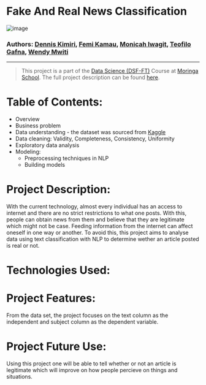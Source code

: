 # **Fake And Real News Classification**

![image](https://user-images.githubusercontent.com/60213013/204645379-7197e7c4-b106-4359-b0e4-f84ad1221f00.png)


### Authors: [Dennis Kimiri](), [Femi Kamau](https://www.github.com/ctrl-Karugu), [Monicah Iwagit](https://github.com/Okodoimonicah), [Teofilo Gafna](https://github.com/teofizzy), [Wendy Mwiti]()

---

> This project is a part of the [Data Science (DSF-FT)](https://moringaschool.com/courses/data-science-course/) Course at [Moringa School](https://moringaschool.com/). The full project description can be found [here](https://github.com/learn-co-curriculum/dsc-phase-4-project-v2-3).

# Table of Contents: 
* Overview
* Business problem
* Data understanding - the dataset was sourced from [Kaggle](https://www.kaggle.com/datasets/clmentbisaillon/fake-and-real-news-dataset)
* Data cleaning: Validity, Completeness, Consistency, Uniformity
* Exploratory data analysis
* Modeling:
    * Preprocessing techniques in NLP
    * Building models
    
    

# Project Description:
With the current technology, almost every individual has an access to internet and there are no strict restrictions to what one posts. 
With this, people can obtain news from them and believe that they are legitimate which might not be case.
Feeding information from the internet can affect oneself in one way or another.
To avoid this, this project aims to analyse data using text classification with NLP to determine wether an article posted is real or not.
    

# Technologies Used:
    
    
    


# Project Features:
From the data set, the project focuses on the text column as the independent and subject column as the dependent variable.
    


# Project Future Use:
Using this project one will be able to tell whether or not an article is legitimate which will improve on how people percieve on things and situations.

